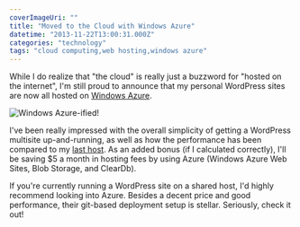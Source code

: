 ```yaml
---
coverImageUri: ""
title: "Moved to the Cloud with Windows Azure"
datetime: "2013-11-22T13:00:31.000Z"
categories: "technology"
tags: "cloud computing,web hosting,windows azure"
---
```


While I do realize that "the cloud" is really just a buzzword for "hosted on the internet", I'm still proud to announce that my personal WordPress sites are now all hosted on [Windows Azure](http://www.windowsazure.com/ "Windows Azure").

![Windows Azure-ified!](http://assets.brandonmartinez.com/brandonmartinez/2013/11/4578.WindowsAzureLogo.jpg)

I've been really impressed with the overall simplicity of getting a WordPress multisite up-and-running, as well as how the performance has been compared to my [last host](http://www.dreamhost.com/ "Dreamhost"). As an added bonus (if I calculated correctly), I'll be saving $5 a month in hosting fees by using Azure (Windows Azure Web Sites, Blob Storage, and ClearDb).

If you're currently running a WordPress site on a shared host, I'd highly recommend looking into Azure. Besides a decent price and good performance, their git-based deployment setup is stellar. Seriously, check it out!
